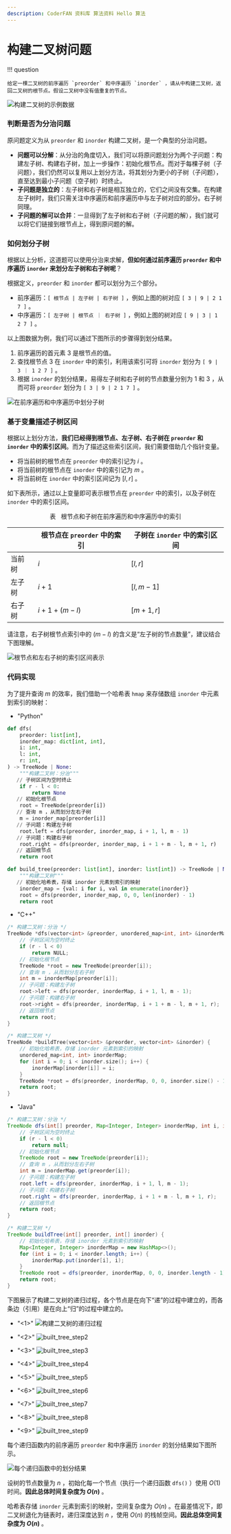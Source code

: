 ```yaml
---
description: CoderFAN 资料库 算法资料 Hello 算法
---
```


# 构建二叉树问题

!!! question

    给定一棵二叉树的前序遍历 `preorder` 和中序遍历 `inorder` ，请从中构建二叉树，返回二叉树的根节点。假设二叉树中没有值重复的节点。

![构建二叉树的示例数据](build_binary_tree_problem.assets/build_tree_example.png)

### 判断是否为分治问题

原问题定义为从 `preorder` 和 `inorder` 构建二叉树，是一个典型的分治问题。

- **问题可以分解**：从分治的角度切入，我们可以将原问题划分为两个子问题：构建左子树、构建右子树，加上一步操作：初始化根节点。而对于每棵子树（子问题），我们仍然可以复用以上划分方法，将其划分为更小的子树（子问题），直至达到最小子问题（空子树）时终止。
- **子问题是独立的**：左子树和右子树是相互独立的，它们之间没有交集。在构建左子树时，我们只需关注中序遍历和前序遍历中与左子树对应的部分。右子树同理。
- **子问题的解可以合并**：一旦得到了左子树和右子树（子问题的解），我们就可以将它们链接到根节点上，得到原问题的解。

### 如何划分子树

根据以上分析，这道题可以使用分治来求解，**但如何通过前序遍历 `preorder` 和中序遍历 `inorder` 来划分左子树和右子树呢**？

根据定义，`preorder` 和 `inorder` 都可以划分为三个部分。

- 前序遍历：`[ 根节点 | 左子树 | 右子树 ]` ，例如上图的树对应 `[ 3 | 9 | 2 1 7 ]` 。
- 中序遍历：`[ 左子树 | 根节点 ｜ 右子树 ]` ，例如上图的树对应 `[ 9 | 3 | 1 2 7 ]` 。

以上图数据为例，我们可以通过下图所示的步骤得到划分结果。

1. 前序遍历的首元素 3 是根节点的值。
2. 查找根节点 3 在 `inorder` 中的索引，利用该索引可将 `inorder` 划分为 `[ 9 | 3 ｜ 1 2 7 ]` 。
3. 根据 `inorder` 的划分结果，易得左子树和右子树的节点数量分别为 1 和 3 ，从而可将 `preorder` 划分为 `[ 3 | 9 | 2 1 7 ]` 。

![在前序遍历和中序遍历中划分子树](build_binary_tree_problem.assets/build_tree_preorder_inorder_division.png)

### 基于变量描述子树区间

根据以上划分方法，**我们已经得到根节点、左子树、右子树在 `preorder` 和 `inorder` 中的索引区间**。而为了描述这些索引区间，我们需要借助几个指针变量。

- 将当前树的根节点在 `preorder` 中的索引记为 $i$ 。
- 将当前树的根节点在 `inorder` 中的索引记为 $m$ 。
- 将当前树在 `inorder` 中的索引区间记为 $[l, r]$ 。

如下表所示，通过以上变量即可表示根节点在 `preorder` 中的索引，以及子树在 `inorder` 中的索引区间。

<p align="center"> 表 <id> &nbsp; 根节点和子树在前序遍历和中序遍历中的索引 </p>

|        | 根节点在 `preorder` 中的索引 | 子树在 `inorder` 中的索引区间 |
| ------ | ---------------------------- | ----------------------------- |
| 当前树 | $i$                          | $[l, r]$                      |
| 左子树 | $i + 1$                      | $[l, m-1]$                    |
| 右子树 | $i + 1 + (m - l)$            | $[m+1, r]$                    |

请注意，右子树根节点索引中的 $(m-l)$ 的含义是“左子树的节点数量”，建议结合下图理解。

![根节点和左右子树的索引区间表示](build_binary_tree_problem.assets/build_tree_division_pointers.png)

### 代码实现

为了提升查询 $m$ 的效率，我们借助一个哈希表 `hmap` 来存储数组 `inorder` 中元素到索引的映射：

- "Python"
```python
def dfs(
    preorder: list[int],
    inorder_map: dict[int, int],
    i: int,
    l: int,
    r: int,
) -> TreeNode | None:
    """构建二叉树：分治"""
   // 子树区间为空时终止
    if r - l < 0:
        return None
   // 初始化根节点
    root = TreeNode(preorder[i])
   // 查询 m ，从而划分左右子树
    m = inorder_map[preorder[i]]
   // 子问题：构建左子树
    root.left = dfs(preorder, inorder_map, i + 1, l, m - 1)
   // 子问题：构建右子树
    root.right = dfs(preorder, inorder_map, i + 1 + m - l, m + 1, r)
   // 返回根节点
    return root

def build_tree(preorder: list[int], inorder: list[int]) -> TreeNode | None:
    """构建二叉树"""
   // 初始化哈希表，存储 inorder 元素到索引的映射
    inorder_map = {val: i for i, val in enumerate(inorder)}
    root = dfs(preorder, inorder_map, 0, 0, len(inorder) - 1)
    return root
```  

- "C++"
```cpp
/* 构建二叉树：分治 */
TreeNode *dfs(vector<int> &preorder, unordered_map<int, int> &inorderMap, int i, int l, int r) {
    // 子树区间为空时终止
    if (r - l < 0)
        return NULL;
    // 初始化根节点
    TreeNode *root = new TreeNode(preorder[i]);
    // 查询 m ，从而划分左右子树
    int m = inorderMap[preorder[i]];
    // 子问题：构建左子树
    root->left = dfs(preorder, inorderMap, i + 1, l, m - 1);
    // 子问题：构建右子树
    root->right = dfs(preorder, inorderMap, i + 1 + m - l, m + 1, r);
    // 返回根节点
    return root;
}

/* 构建二叉树 */
TreeNode *buildTree(vector<int> &preorder, vector<int> &inorder) {
    // 初始化哈希表，存储 inorder 元素到索引的映射
    unordered_map<int, int> inorderMap;
    for (int i = 0; i < inorder.size(); i++) {
        inorderMap[inorder[i]] = i;
    }
    TreeNode *root = dfs(preorder, inorderMap, 0, 0, inorder.size() - 1);
    return root;
}
```  

- "Java"
```java
/* 构建二叉树：分治 */
TreeNode dfs(int[] preorder, Map<Integer, Integer> inorderMap, int i, int l, int r) {
    // 子树区间为空时终止
    if (r - l < 0)
        return null;
    // 初始化根节点
    TreeNode root = new TreeNode(preorder[i]);
    // 查询 m ，从而划分左右子树
    int m = inorderMap.get(preorder[i]);
    // 子问题：构建左子树
    root.left = dfs(preorder, inorderMap, i + 1, l, m - 1);
    // 子问题：构建右子树
    root.right = dfs(preorder, inorderMap, i + 1 + m - l, m + 1, r);
    // 返回根节点
    return root;
}

/* 构建二叉树 */
TreeNode buildTree(int[] preorder, int[] inorder) {
    // 初始化哈希表，存储 inorder 元素到索引的映射
    Map<Integer, Integer> inorderMap = new HashMap<>();
    for (int i = 0; i < inorder.length; i++) {
        inorderMap.put(inorder[i], i);
    }
    TreeNode root = dfs(preorder, inorderMap, 0, 0, inorder.length - 1);
    return root;
}
```  

下图展示了构建二叉树的递归过程，各个节点是在向下“递”的过程中建立的，而各条边（引用）是在向上“归”的过程中建立的。

- "<1>"
    ![构建二叉树的递归过程](build_binary_tree_problem.assets/built_tree_step1.png)

- "<2>"
    ![built_tree_step2](build_binary_tree_problem.assets/built_tree_step2.png)

- "<3>"
    ![built_tree_step3](build_binary_tree_problem.assets/built_tree_step3.png)

- "<4>"
    ![built_tree_step4](build_binary_tree_problem.assets/built_tree_step4.png)

- "<5>"
    ![built_tree_step5](build_binary_tree_problem.assets/built_tree_step5.png)

- "<6>"
    ![built_tree_step6](build_binary_tree_problem.assets/built_tree_step6.png)

- "<7>"
    ![built_tree_step7](build_binary_tree_problem.assets/built_tree_step7.png)

- "<8>"
    ![built_tree_step8](build_binary_tree_problem.assets/built_tree_step8.png)

- "<9>"
    ![built_tree_step9](build_binary_tree_problem.assets/built_tree_step9.png)

每个递归函数内的前序遍历 `preorder` 和中序遍历 `inorder` 的划分结果如下图所示。

![每个递归函数中的划分结果](build_binary_tree_problem.assets/built_tree_overall.png)

设树的节点数量为 $n$ ，初始化每一个节点（执行一个递归函数 `dfs()` ）使用 $O(1)$ 时间。**因此总体时间复杂度为 $O(n)$** 。

哈希表存储 `inorder` 元素到索引的映射，空间复杂度为 $O(n)$ 。在最差情况下，即二叉树退化为链表时，递归深度达到 $n$ ，使用 $O(n)$ 的栈帧空间。**因此总体空间复杂度为 $O(n)$** 。
